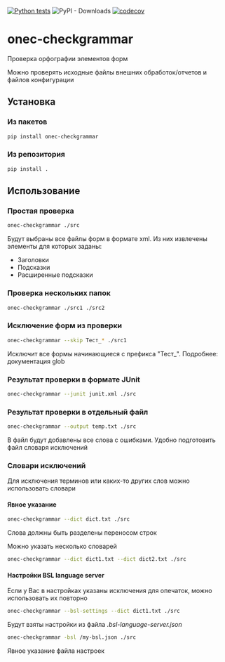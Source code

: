 [![Python tests](https://github.com/kontur-1c/onec-checkgrammar/actions/workflows/tests.yml/badge.svg)](https://github.com/kontur-1c/onec-checkgrammar/actions/workflows/tests.yml)
![PyPI - Downloads](https://img.shields.io:/pypi/dm/onec-checkgrammar)
[![codecov](https://codecov.io/gh/kontur-1c/onec-checkgrammar/branch/main/graph/badge.svg?token=GE7JETHL4C)](https://codecov.io/gh/kontur-1c/onec-checkgrammar)

# onec-checkgrammar

Проверка орфографии элементов форм

Можно проверять исходные файлы внешних обработок/отчетов и файлов конфигурации

## Установка

### Из пакетов

```bash
pip install onec-checkgrammar
```

### Из репозитория

```bash
pip install .
```

## Использование

### Простая проверка

```bash
onec-checkgrammar ./src
```

Будут выбраны все файлы форм в формате xml. Из них извлечены элементы для которых заданы:
* Заголовки
* Подсказки
* Расширенные подсказки

### Проверка нескольких папок

```bash
onec-checkgrammar ./src1 ./src2
```

### Исключение форм из проверки

```bash
onec-checkgrammar --skip Тест_* ./src1 
```

Исключит все формы начинающиеся с префикса "Тест_". Подробнее: документация glob

### Результат проверки в формате JUnit 

```bash
onec-checkgrammar --junit junit.xml ./src
```

### Результат проверки в отдельный файл

```bash
onec-checkgrammar --output temp.txt ./src
```

В файл будут добавлены все слова с ошибками. Удобно подготовить файл словаря исключений

### Словари исключений

Для исключения терминов или каких-то других слов можно использовать словари

#### Явное указание

```bash
onec-checkgrammar --dict dict.txt ./src
```

Слова должны быть разделены переносом строк

Можно указать несколько словарей

```bash
onec-checkgrammar --dict dict1.txt --dict dict2.txt ./src
```

#### Настройки BSL language server

Если у Вас в настройках указаны исключения для опечаток, можно использовать их повторно

```bash
onec-checkgrammar --bsl-settings --dict dict1.txt ./src
```

Будут взяты настройки из файла *.bsl-language-server.json*

```bash
onec-checkgrammar -bsl /my-bsl.json ./src
```

Явное указание файла настроек

